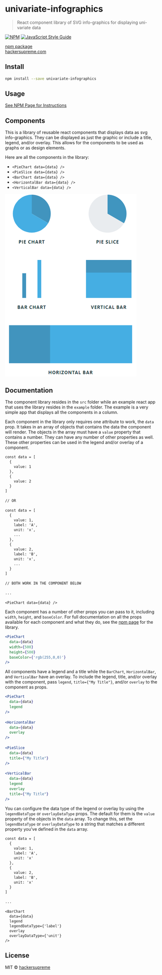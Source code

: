 # univariate-infographics

> React component library of SVG info-graphics for displaying uni-variate data

[![NPM](https://img.shields.io/npm/v/univariate-infographics.svg)](https://www.npmjs.com/package/univariate-infographics) [![JavaScript Style Guide](https://img.shields.io/badge/code_style-standard-brightgreen.svg)](https://standardjs.com)

[npm package](https://www.npmjs.com/package/univariate-infographics)
<br />
[hackersupreme.com](http://hackersupreme.com)

## Install

```bash
npm install --save univariate-infographics
```

## Usage

[See NPM Page for Instructions](https://www.npmjs.com/package/univariate-infographics)

## Components

This is a library of reusable react components that displays data as svg info-graphics. They can be displayed as just the graphic or include a title, legend, and/or overlay. This allows for the components to be used as graphs or as design elements.

Here are all the components in the library:

- `<PieChart data={data} />`
- `<PieSlice data={data} />`
- `<BarChart data={data} />`
- `<HorizontalBar data={data} />`
- `<VerticalBar data={data} />`

![All Components](/screenshots/AllComponents.PNG)

## Documentation

The component library resides in the `src` folder while an example react app that uses the library resides in the `example` folder. The example is a very simple app that displays all the components in a column.

Each component in the library only requires one attribute to work, the `data` prop. It takes in an array of objects that contains the data the component will render. The objects in the array must have a `value` property that contains a number. They can have any number of other properties as well. These other properties can be used in the legend and/or overlay of a component.

```
const data = [
  {
    value: 1
  },
  {
    value: 2
  }
]

// OR

const data = [
  {
    value: 1,
    label: 'A',
    unit: 'x',
    ...
  },
  {
    value: 2,
    label: 'B',
    unit: 'x',
    ...
  }
]

// BOTH WORK IN THE COMPONENT BELOW

...

<PieChart data={data} />
```

Each component has a number of other props you can pass to it, including `width`, `height`, and `baseColor`. For full documentation on all the props available for each component and what they do, see the [npm page](https://www.npmjs.com/package/univariate-infographics) for the library.

```jsx
<PieChart
  data={data}
  width={500}
  height={500}
  baseColor={'rgb(255,0,0)'}
/>
```

All components have a legend and a title while the `BarChart`, `HorizontalBar`, and `VerticalBar` have an overlay. To include the legend, title, and/or overlay with the component, pass `legend`, `title={"My Title"}`, and/or `overlay` to the component as props.

```jsx
<PieChart
  data={data}
  legend
/>

<HorizontalBar
  data={data}
  overlay
/>

<PieSlice
  data={data}
  title={"My Title"}
/>

<VerticalBar
  data={data}
  legend
  overlay
  title={"My Title"}
/>
```

You can configure the data type of the legend or overlay by using the `legendDataType` or `overlayDataType` props. The default for them is the `value` property of the objects in the `data` array. To change this, set the `legendDataType` or `overlayDataType` to a string that matches a different property you've defined in the `data` array.

```
const data = [
  {
    value: 1,
    label: 'A',
    unit: 'x'
  },
  {
    value: 2,
    label: 'B',
    unit: 'x'
  }
]

...

<BarChart
  data={data}
  legend
  legendDataType={'label'}
  overlay
  overlayDataType={'unit'}
/>
```


## License

MIT © [hackersupreme](https://github.com/hackersupreme)
